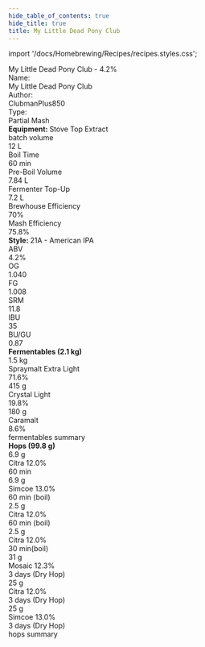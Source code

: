 ```yaml
---
hide_table_of_contents: true
hide_title: true
title: My Little Dead Pony Club
---
```


import '/docs/Homebrewing/Recipes/recipes.styles.css';

<div class="bf-recipe-viewer">
  <div class="container">
    <div class="row title-bar">
      <div class="col col--6 title-name">
        My Little Dead Pony Club - 4.2%
      </div>
      <div class="col col--6 title-icons"></div>
    </div>
    <div class="row overview">
      <div class="col col--1 overview-image">
        <div class="brew-image"></div>
      </div>
      <div class="col col-3 overview-details">
        <div class="row">
          <div class="col col--6 text-key">Name:</div>
          <div class="col col--6">My Little Dead Pony Club</div>
        </div>
        <div class="row">
          <div class="col col--6 text-key">Author:</div>
          <div class="col col--6">ClubmanPlus850</div>
        </div>
        <div class="row">
          <div class="col col--6 text-key">Type:</div>
          <div class="col col--6">Partial Mash</div>
        </div>
      </div>
      <div class="col col-3 overview-process">
        <div class="row equipment-title">
          <div class="col col--12"><b>Equipment: </b>Stove Top Extract</div>
        </div>
        <div class="row">
          <div class="col col--6 text-key">batch volume</div>
          <div class="col col--6 align-right">12 L</div>
        </div>
        <div class="row">
          <div class="col col--6 text-key">Boil Time</div>
          <div class="col col--6 align-right">60 min</div>
        </div>
        <div class="row">
          <div class="col col--6 text-key">Pre-Boil Volume</div>
          <div class="col col--6 align-right">7.84 L</div>
        </div>
        <div class="row">
          <div class="col col--6 text-key">Fermenter Top-Up</div>
          <div class="col col--6 align-right">7.2 L</div>
        </div>
        <div class="row">
          <div class="col col--6 text-key">Brewhouse Efficiency</div>
          <div class="col col--6 align-right">70%</div>
        </div>
        <div class="row">
          <div class="col col--6 text-key">Mash Efficiency</div>
          <div class="col col--6 align-right">75.8%</div>
        </div>
      </div>
      <div class="col col-4 overview-stats">
        <div class="row overview-title">
          <div class="col col--12"><b>Style: </b>21A - American IPA</div>
        </div>
        <div class="row">
          <div class="col col--6 text-key">ABV</div>
          <div class="col col--6 align-right">4.2%</div>
        </div>
        <div class="row">
          <div class="col col--6 text-key">OG</div>
          <div class="col col--6 align-right">1.040</div>
        </div>
        <div class="row">
          <div class="col col--6 text-key">FG</div>
          <div class="col col--6 align-right">1.008</div>
        </div>
        <div class="row">
          <div class="col col--6 text-key">SRM</div>
          <div class="col col--6 align-right">11.8</div>
        </div>
        <div class="row">
          <div class="col col--6 text-key">IBU</div>
          <div class="col col--6 align-right">35</div>
        </div>
        <div class="row">
          <div class="col col--6 text-key">BU/GU</div>
          <div class="col col--6 align-right">0.87</div>
        </div>
      </div>
    </div>
    <div class="row ferm-hops">
      <div class="col col--6 fermentables">
        <div class="row fermentables-title"><b>Fermentables (2.1 kg)</b></div>
        <div class="row fermentables-list">
          <div class="col col--3 ferm-amt">1.5 kg</div>
          <div class="col col--7 ferm-name">Spraymalt Extra Light</div>
          <div class="col col--2 ferm-percent">71.6%</div>
        </div>
        <div class="row fermentables-list">
          <div class="col col--3 ferm-amt">415 g</div>
          <div class="col col--7 ferm-name">Crystal Light</div>
          <div class="col col--2 ferm-percent">19.8%</div>
        </div>
        <div class="row fermentables-list">
          <div class="col col--3 ferm-amt">180 g</div>
          <div class="col col--7 ferm-name">Caramalt</div>
          <div class="col col--2 ferm-percent">8.6%</div>
        </div>
        <div class="row">
          <div class="fermentables-summary">fermentables summary</div>
        </div>
      </div>
      <div class="col col--6 hops">
        <div class="row hops-title"><b>Hops (99.8 g)</b></div>
        <div class="row hops-list">
          <div class="col col--3 hops-amt">6.9 g</div>
          <div class="col col--6 hops-name">Citra 12.0%</div>
          <div class="col col--3 hops-percent">60 min</div>
        </div>
        <div class="row hops-list">
          <div class="col col--3 hops-amt">6.9 g</div>
          <div class="col col--6 hops-name">Simcoe 13.0%</div>
          <div class="col col--3 hops-percent">60 min (boil)</div>
        </div>
        <div class="row hops-list">
          <div class="col col--3 hops-amt">2.5 g</div>
          <div class="col col--6 hops-name">Citra 12.0%</div>
          <div class="col col--3 hops-percent">60 min (boil)</div>
        </div>
        <div class="row hops-list">
          <div class="col col--3 hops-amt">2.5 g</div>
          <div class="col col--6 hops-name">Citra 12.0%</div>
          <div class="col col--3 hops-percent">30 min(boil)</div>
        </div>
        <div class="row hops-list">
          <div class="col col--3 hops-amt">31 g</div>
          <div class="col col--6 hops-name">Mosaic 12.3%</div>
          <div class="col col--3 hops-percent">3 days (Dry Hop)</div>
        </div>
        <div class="row hops-list">
          <div class="col col--3 hops-amt">25 g</div>
          <div class="col col--6 hops-name">Citra 12.0%</div>
          <div class="col col--3 hops-percent">3 days (Dry Hop)</div>
        </div>
        <div class="row hops-list">
          <div class="col col--3 hops-amt">25 g</div>
          <div class="col col--6 hops-name">Simcoe 13.0%</div>
          <div class="col col--3 hops-percent">3 days (Dry Hop)</div>
        </div>
        <div class="row">
          <div class="hops-summary">hops summary</div>
        </div>
      </div>
    </div>
  </div>
</div>